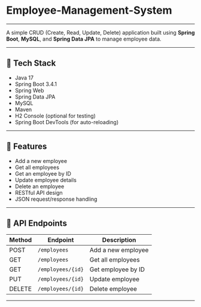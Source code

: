 # Employee-Management-System

---

A simple CRUD (Create, Read, Update, Delete) application built using **Spring Boot**, **MySQL**, and **Spring Data JPA** to manage employee data.

---

## 🔧 Tech Stack

- Java 17
- Spring Boot 3.4.1
- Spring Web
- Spring Data JPA
- MySQL
- Maven
- H2 Console (optional for testing)
- Spring Boot DevTools (for auto-reloading)

---

## 🚀 Features

- Add a new employee
- Get all employees
- Get an employee by ID
- Update employee details
- Delete an employee
- RESTful API design
- JSON request/response handling

---

## 🧪 API Endpoints

| Method | Endpoint           | Description            |
|--------|--------------------|------------------------|
| POST   | `/employees`       | Add a new employee     |
| GET    | `/employees`       | Get all employees      |
| GET    | `/employees/{id}`  | Get employee by ID     |
| PUT    | `/employees/{id}`  | Update employee        |
| DELETE | `/employees/{id}`  | Delete employee        |

---

